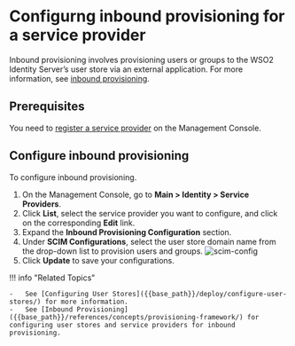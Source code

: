 # Configurng inbound provisioning for a service provider

Inbound provisioning involves provisioning users or groups to the WSO2 Identity Server’s user store via an external application. For more information, see [inbound provisioning]({{base_path}}/references/concepts/provisioning-framework).

## Prerequisites

You need to [register a service provider]({{base_path}}/guides/applications/register-sp) on the Management Console.

## Configure inbound provisioning

To configure inbound provisioning.

1. On the Management Console, go to **Main > Identity > Service Providers**.
2. Click **List**, select the service provider you want to configure, and click on the corresponding **Edit** link.
3. Expand the **Inbound Provisioning Configuration** section.
4. Under **SCIM Configurations**, select the user store domain name from the drop-down list to provision users and groups.
    ![scim-config]({{base_path}}/assets/img/guides/scim-config.png)
5. Click **Update** to save your configurations.

!!! info "Related Topics"

    -   See [Configuring User Stores]({{base_path}}/deploy/configure-user-stores/) for more information.
    -   See [Inbound Provisioning]({{base_path}}/references/concepts/provisioning-framework/) for configuring user stores and service providers for inbound provisioning.
